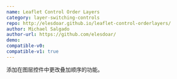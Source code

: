 ```yaml
---
name: Leaflet Control Order Layers
category: layer-switching-controls
repo: http://elesdoar.github.io/leaflet-control-orderlayers/
author: Michael Salgado
author-url: https://github.com/elesdoar/
demo: 
compatible-v0:
compatible-v1: true
---
```


添加在图层控件中更改叠加顺序的功能。
